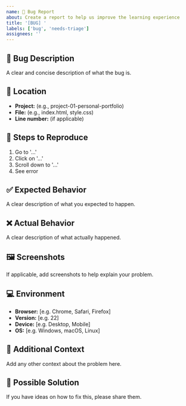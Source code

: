 ```yaml
---
name: 🐛 Bug Report
about: Create a report to help us improve the learning experience
title: '[BUG] '
labels: ['bug', 'needs-triage']
assignees: ''
---
```


## 🐛 Bug Description
A clear and concise description of what the bug is.

## 📍 Location
- **Project:** (e.g., project-01-personal-portfolio)
- **File:** (e.g., index.html, style.css)
- **Line number:** (if applicable)

## 🔄 Steps to Reproduce
1. Go to '...'
2. Click on '...'
3. Scroll down to '...'
4. See error

## ✅ Expected Behavior
A clear description of what you expected to happen.

## ❌ Actual Behavior
A clear description of what actually happened.

## 🖼️ Screenshots
If applicable, add screenshots to help explain your problem.

## 💻 Environment
- **Browser:** [e.g. Chrome, Safari, Firefox]
- **Version:** [e.g. 22]
- **Device:** [e.g. Desktop, Mobile]
- **OS:** [e.g. Windows, macOS, Linux]

## 📝 Additional Context
Add any other context about the problem here.

## 🎯 Possible Solution
If you have ideas on how to fix this, please share them.
